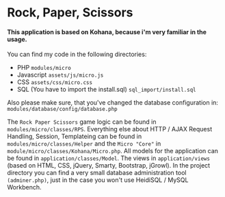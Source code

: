 # Rock, Paper, Scissors

#### This application is based on Kohana, because i'm very familiar in the usage.
You can find my code in the following directories:
- PHP `modules/micro`
- Javascript `assets/js/micro.js`
- CSS `assets/css/micro.css`
- SQL (You have to import the install.sql) `sql_import/install.sql`

Also please make sure, that you've changed the database configuration in: `modules/database/config/database.php`

The `Rock Paper Scissors` game logic can be found in `modules/micro/classes/RPS`. Everything else about HTTP / AJAX Request Handling, Session, Templateing can be found in `modules/micro/classes/Helper` and the `Micro "Core"` in `module/micro/classes/Kohana/Micro.php`. All models for the application can be found in `application/classes/Model`. The views in `application/views` (based on HTML, CSS, jQuery, Smarty, Bootstrap, jGrowl).
In the project directory you can find a very small database administration tool `(adminer.php)`, just in the case you won't use HeidiSQL / MySQL Workbench.